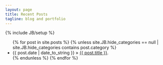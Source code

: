 ```yaml
---
layout: page
title: Recent Posts
tagline: blog and portfolio
---
```

{% include JB/setup %}

<ul class="posts">
  {% for post in site.posts %}
  	{% unless site.JB.hide_categories == null | site.JB.hide_categories contains post.category %}
  	  <li><span>{{ post.date | date_to_string }}</span> &raquo; <a href="{{ BASE_PATH }}{{ post.url }}">{{ post.title }}</a>.</li>
  	{% endunless %}
  {% endfor %}
</ul>
